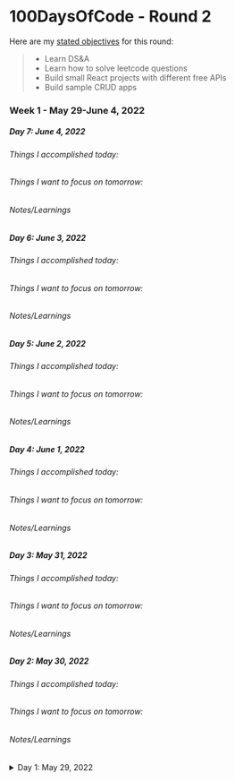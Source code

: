 # 100DaysOfCode - Round 2

Here are my [stated objectives](https://lenniecottrell.github.io/100DaysOfCode-Round-2/) for this round:

>  - Learn DS&A
>  - Learn how to solve leetcode questions
>  - Build small React projects with different free APIs
>  - Build sample CRUD apps

### Week 1 - May 29-June 4, 2022
##### Day 7: June 4, 2022
###### Things I accomplished today:
###### Things I want to focus on tomorrow:
###### Notes/Learnings

##### Day 6: June 3, 2022
###### Things I accomplished today:
###### Things I want to focus on tomorrow:
###### Notes/Learnings

##### Day 5: June 2, 2022
###### Things I accomplished today:
###### Things I want to focus on tomorrow:
###### Notes/Learnings

##### Day 4: June 1, 2022
###### Things I accomplished today:
###### Things I want to focus on tomorrow:
###### Notes/Learnings

##### Day 3: May 31, 2022
###### Things I accomplished today:
###### Things I want to focus on tomorrow:
###### Notes/Learnings

##### Day 2: May 30, 2022
###### Things I accomplished today:
###### Things I want to focus on tomorrow:
###### Notes/Learnings

<details>
  <summary>Day 1: May 29, 2022</summary>

  ###### Things I accomplished today:
    - I started learning about linked lists
    - I wrote some code to define a linked list in javascript
  ###### Things I want to focus on tomorrow:
    - Watch the next lectures on linked lists from SDSU
    - Start looking at leetcode?
  ###### Notes/Learnings:
    - Each node in a lists contains a pointer and data
    - List are always complexity Theta(n), which is 1, because each item always needs to be counted
    - The nodes in a linked list are stored in separate objects that contain pointers to the next objects in the list. This is different from an array, where elements are stored in contiguous memory locations (each location being an increment of 4 bytes)
    - Search operations are slow because nodes are accessed sequentially
    - Uses more memory than arrays because of the pointers
    - Nodes can be more easily manipulated than arrays
</details>
